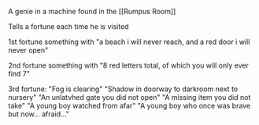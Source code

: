 A genie in a machine found in the [[Rumpus Room]]

Tells a fortune each time he is visited

1st fortune something with "a beach i will never reach, and a red door i will never open"

2nd fortune something with "8 red letters total, of which you will only ever find 7"

3rd fortune:
"Fog is clearing"
"Shadow in doorway to darkroom next to nursery"
"An unlatvhed gate you did not open"
"A missing item you did not take"
"A young boy watched from afar"
"A young boy who once was brave but now... afraid..."